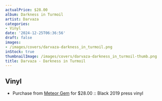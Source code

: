 ```yaml
---
actualPrice: $28.00
album: Darkness in Turmoil
artist: Darvaza
categories:
- Vinyl
date: '2024-12-25T06:36:56'
draft: false
images:
- /images/covers/darvaza-darkness_in_turmoil.png
inStock: true
thumbnailImage: /images/covers/darvaza-darkness_in_turmoil-thumb.png
title: Darvaza - Darkness in Turmoil
---
```


## Vinyl
* Purchase from [Meteor Gem](https://meteor-gem.com/products/darvaza-darkness-in-turmoil-lp) for $28.00 :: Black 2019 press vinyl
